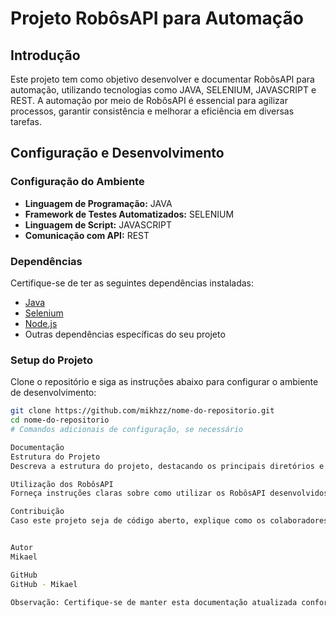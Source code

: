 # Projeto RobôsAPI para Automação

## Introdução
Este projeto tem como objetivo desenvolver e documentar RobôsAPI para automação, utilizando tecnologias como JAVA, SELENIUM, JAVASCRIPT e REST. A automação por meio de RobôsAPI é essencial para agilizar processos, garantir consistência e melhorar a eficiência em diversas tarefas.

## Configuração e Desenvolvimento

### Configuração do Ambiente
- **Linguagem de Programação:** JAVA
- **Framework de Testes Automatizados:** SELENIUM
- **Linguagem de Script:** JAVASCRIPT
- **Comunicação com API:** REST

### Dependências
Certifique-se de ter as seguintes dependências instaladas:
- [Java](https://www.java.com/)
- [Selenium](https://www.selenium.dev/)
- [Node.js](https://nodejs.org/)
- Outras dependências específicas do seu projeto

### Setup do Projeto
Clone o repositório e siga as instruções abaixo para configurar o ambiente de desenvolvimento:

```bash
git clone https://github.com/mikhzz/nome-do-repositorio.git
cd nome-do-repositorio
# Comandos adicionais de configuração, se necessário

Documentação
Estrutura do Projeto
Descreva a estrutura do projeto, destacando os principais diretórios e seus propósitos.

Utilização dos RobôsAPI
Forneça instruções claras sobre como utilizar os RobôsAPI desenvolvidos para automação. Inclua exemplos e casos de uso.

Contribuição
Caso este projeto seja de código aberto, explique como os colaboradores podem contribuir. Inclua orientações sobre pull requests, issues e padrões de codificação.


Autor
Mikael

GitHub
GitHub - Mikael

Observação: Certifique-se de manter esta documentação atualizada conforme o desenvolvimento do projeto. Incentive a participação da comunidade e agradeça aos colaboradores.
